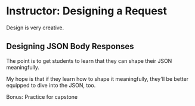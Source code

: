 # Instructor: Designing a Request

Design is very creative.

## Designing JSON Body Responses

The point is to get students to learn that they can shape their JSON meaningfully.

My hope is that if they learn how to shape it meaningfully, they'll be better equipped to dive into the JSON, too.

Bonus: Practice for capstone
